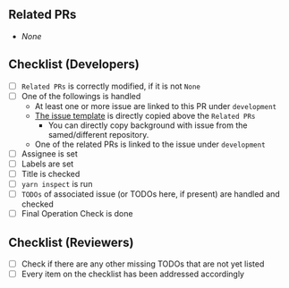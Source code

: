 ## Related PRs
- _None_

## Checklist (Developers)
- [ ] `Related PRs` is correctly modified, if it is not `None`
- [ ] One of the followings is handled
  - At least one or more issue are linked to this PR under `development`
  - [The issue template](https://github.com/ajktown/.github/blob/main/issue_template.md) is directly copied above the `Related PRs`
    - You can directly copy background with issue from the samed/different repository.
  - One of the related PRs is linked to the issue under `development`
- [ ] Assignee is set
- [ ] Labels are set
- [ ] Title is checked
- [ ] `yarn inspect` is run
- [ ] `TODOs` of associated issue (or TODOs here, if present) are handled and checked
- [ ] Final Operation Check is done

## Checklist (Reviewers)
- [ ] Check if there are any other missing TODOs that are not yet listed
- [ ] Every item on the checklist has been addressed accordingly
